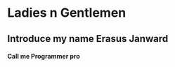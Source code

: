 <!DOCTYPE html>
<html>
<head>
</head>
<body>
	<h1>Ladies n Gentlemen</h1>
	<h2>Introduce my name Erasus Janward</h2>
	<h4>Call me Programmer pro</h4>

</body>
</html>
